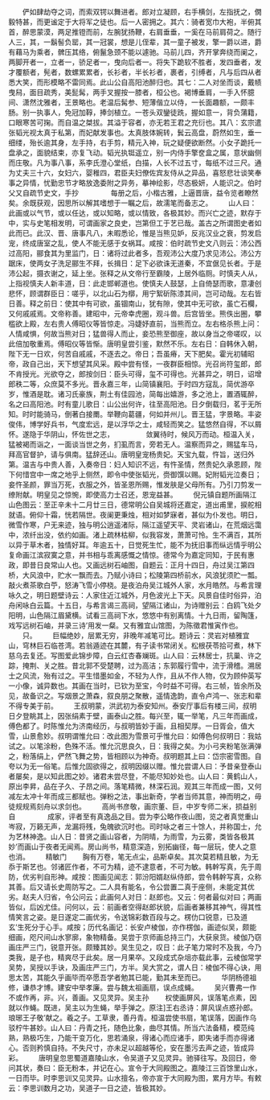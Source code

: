 <!-- { "loadSidebar": true } -->
　　俨如肆劫夺之词，而索双锷以舞进者。郎对立凝顾，右手横剑，左指抚之，僩毅特甚，而更谧定于大将军之徒也。后一人密拥之。其六：骑者宽巾大袍，半俯其首，醉思蒙漠，两足推镫而前，左腕犹扬鞭，右肩垂垂，一奚在马前肩荷之。随行人三，其，一鬍髻负罂，其一冠裳，想是儿侄辈，其一童子被发，擎一爵以进，爵有藉马为乘者，髀压其络，俯鬣急颈不能以遽驰。马前儿四，齐开掌奔绕而阑之，两脚开者一，立者一，骄足者一，曳向后者一。将失下跪软不胜者，发四垂者，发才覆额者，髡者，数螺累累者，长衫者，半长衫者，裹者，引缚者，凡与后四从者悉大笑，而形模略不雷同焉。此山公自高阳池醉归也。其七：二人对坐而谈，戴帻曳舄，面目疏秀，美髭髯，两手叉握按一膝者，桓公也。褐博垂肩，一手入怀臆间、潇然沈雅者，王景略也。老温后髯参、短薄偕立以侍，一长面趣额，一颇丰肠。别一执事人，免冠加鞟，捧剑植立。一苍头双鑾徒跣，握如意一，背负蒲籍，口眼寒苦可掬。而自温之桀拔。其溢于容者，亦无若王君之充衍也。其八：玄宗遣张韬光视太真于私第，而妃献发事也。太真肢体婉转，鬂云高盘，蔚然如生，垂一细缕，殆长逾其身，左手持，右手剪，精元入神，玩之疑便欲断然。小女子跪托一盘承之，面貌结束，亦复飞动。韬光执铤遥立，别一内侍手擎奁盒之属，意状幽侧而庄敬。凡为事八事，系李氏澄心堂纸，白描，人长不过五寸，每纸不过三尺。通为丈夫三十六，女妇六，婴稚四，君臣夫妇僚佐宾友侍从之异品，喜怒悲壮谈笑奉事之异情，忧勤忠节才略放逸委附之异务，摹神绘影，尽态极妍，人能识之。伯时父又自疏节史文，手抄
　　
　　每册之后，小楷古雅，上逼晋唐，益令览者瞭然矣。余既获观，因思所以解其嗜想于一瞩之后，故濡笔而备志之。
　　山人曰：此画或以气节，或以任达，或以知略，或以情致，各极其妙。而兴亡之迹，默存于中，实与史笔相发明，可谓画家之良史，岂第但工于艺已哉。盖古之所谓图史者如此而已。此汉、晋、唐事凡八，未暇悉论，惟是当熊见妒，反兆汉业之衰，剪发启宠，终成唐室之乱，使人不能无感于女祸耳。咸按：伯时疏节史文八则云：沛公西过高阳，郦食其为里监门，日：诸将过此者多，吾观沛公大度乃求见沛公。沛公方踞床，使两女子洗足郦生不拜，长揖日：足下必欲诛无道秦，不宜倨见长者。于是沛公起，摄衣谢之，延上坐。张释之从文帝行至霸陵，上居外临厕。时慎夫人从，上指视慎夫人新丰道，日：此走邯郸道也。使慎夫人鼓瑟，上自倚瑟而歌，意凄创悲怀，顾谓群臣日：嗟乎，以北山石为槨，用宁絮斫陈漆其间，岂可动哉。左右皆日善。释之前日：使其中有可欲，虽锢南山，犹有隙，使其中无可欲，虽亡石欄，又何戚戚焉。文帝称善。建昭中，元帝幸虎圈，观斗兽。后宫皆坐。熊佚出圈，攀槛欲上殿，左右贵人傅昭仪等皆惊走。冯婕妤直前，当熊而立。左右格杀熊上问：人情咸惧，何故当熊对日；猛兽得人而止，妾恐熊至御座，故以身当之帝嗟叹，以此倍加敬重焉。傅昭仪等皆惭。唐明皇尝引鉴，默然不乐。左右日：自韩休入朝，陛下无一日欢，何苦自戚戚，不逐去之。帝日；吾虽瘠，天下肥矣。霍光初辅昭帝，政自己出，天下想望其风采。殿中尝有怪，一夜群臣相惊。光召尚符玺郎，郎不肯授光。光欲夺之，郎按剑日：臣头可得，玺不可得也。光甚异之，明日，诏增郎秩二等，众庶莫不多光。晋永嘉三年，山简镇襄阳。于时四方寇乱，简优游卒岁，惟酒是耽。诸习氏豪族，荆土有佳园池，简每出嬉游，多之池上，置酒辄醉，名之曰高阳池。时有童儿歌日：山公出何许，往至高阳池。日夕倒载归，茗于无所知。时时能骑马，倒著白接罱。举鞭向葛疆，何如并州儿。晋王猛，字景略。丰姿俊伟，博学好兵书，气度宏远，是以浮华之士，咸轻而笑之。猛悠然自得，不以屑怀。遂隐于华阴山，怀佐世之志，
　　
　　敛翼待时，候风万而动。桓温入关，猛被褐而诣之，一面谈当世之务，扪虱而言，旁若无人。温察而异之，赐猛车马，拜高官督护，请与俱南。猛辞还山。唐明皇宠杨贵妃。天宝九载，忤旨，送归外第。温吉与中贵人善，入奏帝日：妇人知识不远，有忤圣情，然贵妃久承恩顾，陛下何惜宫中一席之地乎上侧然，即令中使张韬光，赍御馔以赐。妃附韬光泣奏日；妾忤圣颜，罪当万死，衣服之外，皆圣恩所赐，惟发肤是父母所有。乃引刀剪发一缭附献。明皇见之惊惋，即使高力士召还，恩宠益甚。
　　倪元镇自题所画隔江山色图云：至正辛未十二月廿三日，德常明公自吴城将还嘉定，道出甫里，捩舵相就语。俯仰十霜，恍若隔世。夜阑更秉烛，相对如梦寐者，甚似为仆发也。明日，微雪作寒，户无来迹，独与明公逍遥渚际，隔江遥望天平、灵岩诸山，在荒烟远霭中，浓纤出没，依约如画。渚上疏林枯柳，似我容发，萧萧可怜。生不满百，其所以异于草木者，独情好耳。年逾五十，日觉死生忙，能不为抚旧事而纵远情乎明公复命画江滨寂寞之意，并书相与乖离感慨之情惊。德常今为嘉定同知，于民有惠政，即昔日良常山人也。又画远树石岫图，自题云：正月十四日，舟过吴江第四桥，大风浪中，贮水一飘而去。乃赋小诗曰；松陵第四桥前水，风浪犹须贮一瓢。敲火煮茶歌白苧，怒涛飞雪小停桡。是夜泊舟吴江城外人家，水月皓然。与希言理咏久之，明日题壁诗云：人家住近江城外，月色波光上下天。风景自佳时俗异，泊舟闲咏白云篇。十五日，与希言谒三高祠，望隔江诸山，为诗赠别云：白鸥飞处夕阳明，山色隔江眉黛横。试看三高祠下水，悠悠中有别离情。十九日雨，留陶篷，戏写远树石岫，并录三诗’用发一粲。又有雅宜山馆图，为陈徵君惟寅作也。
　　只。
　　巨幅绝妙，层累无穷，非晚年减笔可比。题诗云：灵岩对植雅宜山，穹林巨石临苍湾。若翁遁迹在其麓，有子读书常闭关。松根茯苓拾可煮，林下慈乌去复还。写图爱此锦步障，白云红杏春斓斑。山人曰：云林居士，抗巢、许之踪，掩荆、关之胜。昔北郭不受楚聘，过为高洁；东郭履行雪中，流于滑稽。溯居士之风流，殆有过之。平生惜墨如金，不轻为人作，且从不作人物，仅为顾仲英写一小像，诚异数也。其画在当时，已钦为至宝，今时益不可得。右三帧，皆余所及见，故备识之。写烟景之萧森，叙良朋之聚散，遥情逸韵，直令卢鸿一、张志和辈不得专美于前。
　　王叔明蒙，洪武初为泰安知州。泰安厅事后有楼三间，叔明日夕登眺其上，因张绢素于壁，画泰山之胜。每兴至，辄一举笔，凡三年而画成，傅色都了。时陈惟允为济南经历，与叔明皆妙于画，且相契厚。一日胥会，值大雪，山景愈妙。叔明谓惟允曰：改此图为雪景可乎惟允曰：如傅色何叔明日：我姑试之。以笔涂粉，色殊不活。惟允沉思良久，日：我得之矣。为小弓夹粉笔张满弹之，粉落绢上，俨然飞舞之势，皆相顾以为神奇。叔明题其上曰：岱宗密雪图。自夸以为无一俗笔。后惟允固欲得之，叔明因缀以赠。惟允尝谓人曰：予昔亲登泰山者屡矣，是以知此图之妙。诸君未尝尽登，不能尽知妙处也。山人曰：黄鹤山人，原出李昇，品在子久、子昂之间。落笔精微，林深石润。观其三年而成一图，又何减左太冲十年而成三都赋也。弹粉之法，事出新奇，学者当师其意，神而明之，毋徒规规焉刻舟以求剑也。
　　高尚书彦敬，画宗董、巨，中岁专师二米，损益别自
　　
　　成家，评者至有真逸品之目。尝为李公略作夜山图，览之者真觉重山岑寂，万籁无声，龙漏将残，兔魄欲沉时也。司时咏之者三十馀人，并称国士，允为艺林神逸。山人日：昔贤之画山容者，为阴晴，为雨雪，为云雾，类皆各极其妙’而画山于夜者无闻焉。房山尚书，精意深造，别拓幽径，每一层玩，使人之意也消。
　　精敏门
　　胸有万卷，笔无点尘，品斯卓矣。其次莫若精且敏，为无忝于斯艺也。邻诸匠作者，不可为精，迹不逮意者，不可为敏。韩幹写真，先于周防，优劣判自形神。咸按：图画见闻志：郭汾阳婿赵纵侍郎，尝令韩幹写真，众称其善。后又请长史周防写之。二人具有能名，令公尝置二真于座侧，未能定其优劣。赵夫人归省，令公问云；此画何人对日：赵郎也。又云：何者最似对曰；两画皆似，后凶尤佳。问何以，云：前画者空得赵郎状貌，后画者兼移其神气，得其性情笑言之姿。是日遂定二画优劣，令送锦彩数百段与之。楞仂口锐意，已及道玄’生死分于心手。咸按；历代名画记：长安卢棱伽，亦作楞伽，画迹似吴，颇能细画，咫尺间山水寥廓，象物精备。吴尝于京师画总持三门，大获泉货。棱伽乃窃画庄严三门，锐意开张。颇臻其妙。吴生见之，叹日：此子笔力常时不及我，今乃类我，是子也，精爽尽于此矣。居一月果卒。又段成式杂俎亦载此事，云棱伽常学吴势，吴授以手诀，及画庄严三门，方半。吴大赏之，谓人日：棱伽不得心诀，用思太苦，其能久乎画毕而卒愿吾学者勉其已能，勤其未至而已。
　　华阴杨德祖修，谦恭才博。建安中举孝廉。尝与魏太祖画扇，误点成蝇。
　　吴兴曹弗一作不或作再，非。兴，善画。又见灵异。吴主孙
　　权使画屏风，误落笔点素，因就以作蝇。既进，吴主以为生蝇，举手弹之。原注]王右丞诗：屏风误点惑孙郎。琅琊王子敬’献之。羲之子。工草隶，善丹青。桓温尝使书扇，笔误落，因画作乌驳柠牛甚妙。山人曰：丹青之托，随色比象，曲尽其情。所当六法备精，模范纯熟，熟极巧生，乃能干变万化，思若涌泉，得诸心而应诸手，即失诸手而亦得诸心。否则矜慎自持。不失尺寸，亦未足以超越等伦，安在墨污去声之迹，皆成异彩。
　　唐明皇忽思蜀道嘉陵山水，令吴道子又见灵异。驰驿往写。及回日，帝问其状，奏曰：臣无粉本，并记在心。宣令于大同殿图之。嘉陵江三百馀里山水，一日而毕。时李思训又见灵异。山水擅名，帝亦宣于大同殿为图，累月方毕。有敕云：李思训数月之功，吴道子一日之迹，皆极其妙。
